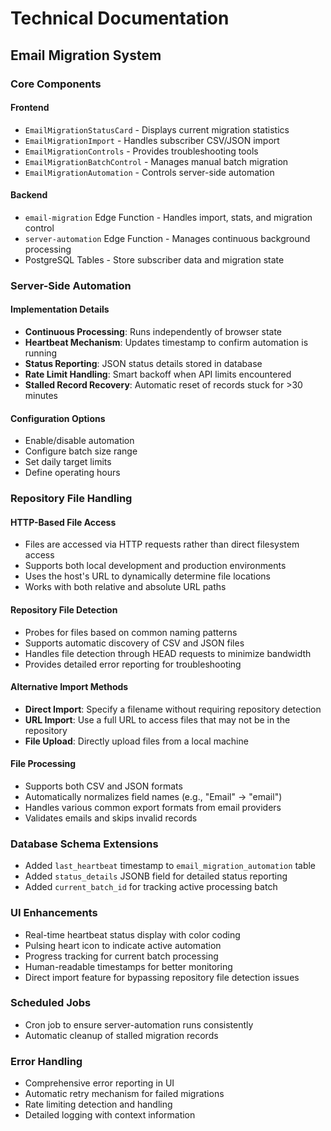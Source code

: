 
# Technical Documentation

## Email Migration System

### Core Components

#### Frontend
- `EmailMigrationStatusCard` - Displays current migration statistics
- `EmailMigrationImport` - Handles subscriber CSV/JSON import
- `EmailMigrationControls` - Provides troubleshooting tools
- `EmailMigrationBatchControl` - Manages manual batch migration
- `EmailMigrationAutomation` - Controls server-side automation

#### Backend
- `email-migration` Edge Function - Handles import, stats, and migration control
- `server-automation` Edge Function - Manages continuous background processing
- PostgreSQL Tables - Store subscriber data and migration state

### Server-Side Automation

#### Implementation Details
- **Continuous Processing**: Runs independently of browser state
- **Heartbeat Mechanism**: Updates timestamp to confirm automation is running
- **Status Reporting**: JSON status details stored in database
- **Rate Limit Handling**: Smart backoff when API limits encountered
- **Stalled Record Recovery**: Automatic reset of records stuck for >30 minutes

#### Configuration Options
- Enable/disable automation
- Configure batch size range
- Set daily target limits
- Define operating hours

### Repository File Handling

#### HTTP-Based File Access
- Files are accessed via HTTP requests rather than direct filesystem access
- Supports both local development and production environments
- Uses the host's URL to dynamically determine file locations
- Works with both relative and absolute URL paths

#### Repository File Detection
- Probes for files based on common naming patterns
- Supports automatic discovery of CSV and JSON files
- Handles file detection through HEAD requests to minimize bandwidth
- Provides detailed error reporting for troubleshooting

#### Alternative Import Methods
- **Direct Import**: Specify a filename without requiring repository detection
- **URL Import**: Use a full URL to access files that may not be in the repository
- **File Upload**: Directly upload files from a local machine

#### File Processing
- Supports both CSV and JSON formats
- Automatically normalizes field names (e.g., "Email" → "email")
- Handles various common export formats from email providers
- Validates emails and skips invalid records

### Database Schema Extensions
- Added `last_heartbeat` timestamp to `email_migration_automation` table
- Added `status_details` JSONB field for detailed status reporting
- Added `current_batch_id` for tracking active processing batch

### UI Enhancements
- Real-time heartbeat status display with color coding
- Pulsing heart icon to indicate active automation
- Progress tracking for current batch processing
- Human-readable timestamps for better monitoring
- Direct import feature for bypassing repository file detection issues

### Scheduled Jobs
- Cron job to ensure server-automation runs consistently
- Automatic cleanup of stalled migration records

### Error Handling
- Comprehensive error reporting in UI
- Automatic retry mechanism for failed migrations
- Rate limiting detection and handling
- Detailed logging with context information

